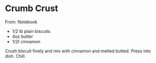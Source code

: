 # Crumb Crust
From: Notebook

* 1/2 lb plain biscuits
* 4oz butter
* 1/2t cinnamon

Crush biscuit finely and mix with cinnamon and melted butted.  Press into dish.  Chill.

